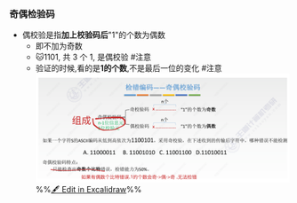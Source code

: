 ### 奇偶检验码
- 偶校验是指**加上校验码后**"1"的个数为偶数
	- 即不加为奇数
	-  🐱1101, 共 3 个 1, 是偶校验 #注意
	- 验证的时候,看的是**1的个数**,不是最后一位的变化 #注意
![](attachments/%E6%95%B0%E6%8D%AE%E9%93%BE%E8%B7%AF%E5%B1%82%E7%9A%84%E5%B7%AE%E9%94%99%E6%8E%A7%E5%88%B6%202022-10-06%2021.41.18.excalidraw.svg)
%%[🖋 Edit in Excalidraw](attachments/%E6%95%B0%E6%8D%AE%E9%93%BE%E8%B7%AF%E5%B1%82%E7%9A%84%E5%B7%AE%E9%94%99%E6%8E%A7%E5%88%B6%202022-10-06%2021.41.18.excalidraw.md)%%